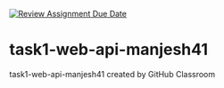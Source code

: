 [![Review Assignment Due Date](https://classroom.github.com/assets/deadline-readme-button-24ddc0f5d75046c5622901739e7c5dd533143b0c8e959d652212380cedb1ea36.svg)](https://classroom.github.com/a/eiITFe3b)
# task1-web-api-manjesh41
task1-web-api-manjesh41 created by GitHub Classroom
